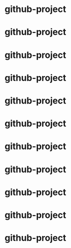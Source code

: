 # github-project
# github-project
# github-project
# github-project
# github-project
# github-project
# github-project
# github-project
# github-project
# github-project
# github-project
